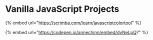 # Vanilla JavaScript Projects

{% embed url="https://scrimba.com/learn/javascriptcolortool" %}

{% embed url="https://codepen.io/annechinn/embed/dyNeLpQ?" %}



